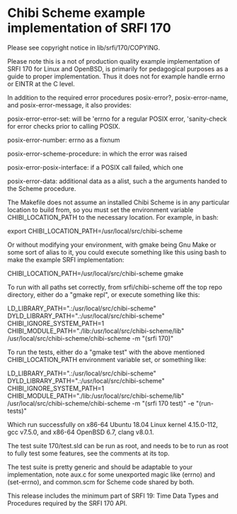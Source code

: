 # Chibi Scheme example implementation of SRFI 170

Please see copyright notice in lib/srfi/170/COPYING.

Please note this is a not of production quality example implementation
of SRFI 170 for Linux and OpenBSD, is primarily for pedagogical
purposes as a guide to proper implementation.  Thus it does not for
example handle errno or EINTR at the C level.


In addition to the required error procedures posix-error?,
posix-error-name, and posix-error-message, it also provides:

posix-error-error-set: will be 'errno for a regular POSIX error,
  'sanity-check for error checks prior to calling POSIX.

posix-error-number: errno as a fixnum

posix-error-scheme-procedure: in which the error was raised

posix-error-posix-interface: if a POSIX call failed, which one

posix-error-data: additional data as a alist, such a the arguments
  handed to the Scheme procedure.


The Makefile does not assume an installed Chibi Scheme is in any
particular location to build from, so you must set the environment
variable CHIBI_LOCATION_PATH to the necessary location.  For example,
in bash:

export CHIBI_LOCATION_PATH=/usr/local/src/chibi-scheme

Or without modifying your environment, with gmake being Gnu Make or
some sort of alias to it, you could execute something like this using
bash to make the example SRFI implementation:

CHIBI_LOCATION_PATH=/usr/local/src/chibi-scheme gmake

To run with all paths set correctly, from srfi/chibi-scheme off the
top repo directory, either do a "gmake repl", or execute something
like this:

LD_LIBRARY_PATH=".:/usr/local/src/chibi-scheme" DYLD_LIBRARY_PATH=".:/usr/local/src/chibi-scheme" CHIBI_IGNORE_SYSTEM_PATH=1 CHIBI_MODULE_PATH="./lib:/usr/local/src/chibi-scheme/lib" /usr/local/src/chibi-scheme/chibi-scheme -m "(srfi 170)"

To run the tests, either do a "gmake test" with the above mentioned
CHIBI_LOCATION_PATH environment variable set, or something like:

LD_LIBRARY_PATH=".:/usr/local/src/chibi-scheme" DYLD_LIBRARY_PATH=".:/usr/local/src/chibi-scheme" CHIBI_IGNORE_SYSTEM_PATH=1 CHIBI_MODULE_PATH="./lib:/usr/local/src/chibi-scheme/lib" /usr/local/src/chibi-scheme/chibi-scheme -m "(srfi 170 test)" -e "(run-tests)"

Which run successfully on x86-64 Ubuntu 18.04 Linux kernel 4.15.0-112,
gcc v7.5.0, and x86-64 OpenBSD 6.7, clang v8.0.1.

The test suite 170/test.sld can be run as root, and needs to be to
run as root to fully test some features, see the comments at its top.

The test suite is pretty generic and should be adaptable to your
implementation, note aux.c for some unexported magic like (errno) and
(set-errno), and common.scm for Scheme code shared by both.

This release includes the minimum part of SRFI 19: Time Data Types and
Procedures required by the SRFI 170 API.

